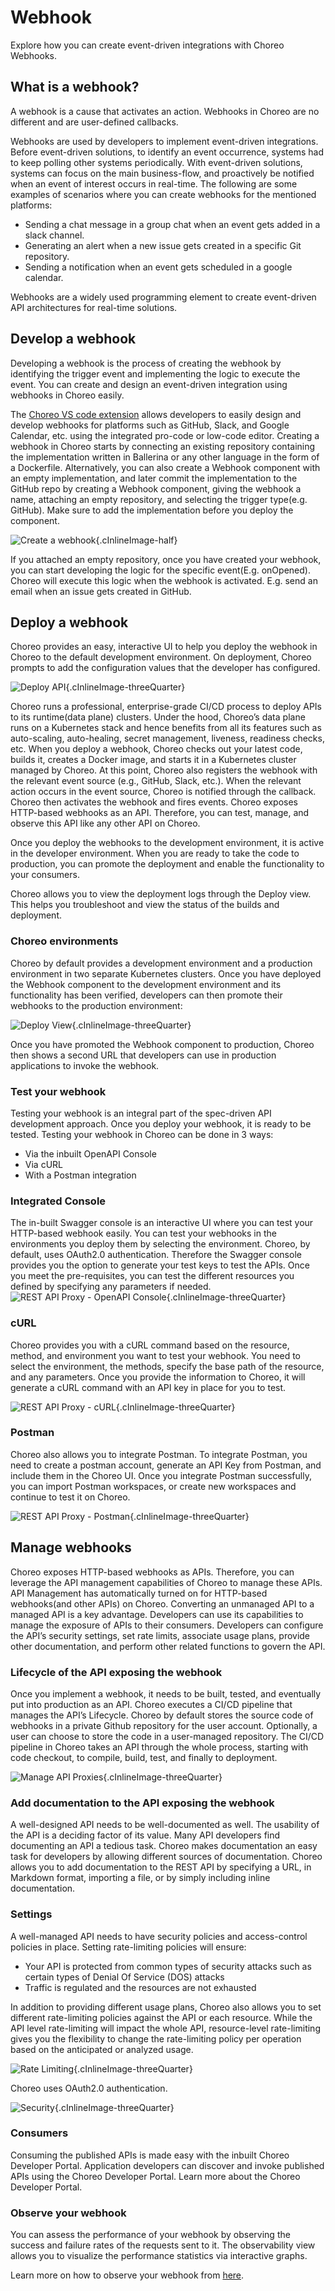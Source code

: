 # Webhook
Explore how you can create event-driven integrations with Choreo Webhooks.

## What is a webhook?

A webhook is a cause that activates an action. Webhooks in Choreo are no different and are user-defined callbacks. 

Webhooks are used by developers to implement event-driven integrations. Before event-driven solutions,  to identify an event occurrence, systems had to keep polling other systems periodically.  With event-driven solutions, systems can focus on the main business-flow, and proactively be notified when an event of interest occurs in real-time. The following are some examples of scenarios where you can create webhooks for the mentioned platforms:

- Sending a chat message in a group chat when an event gets added in a slack channel.
- Generating an alert when a new issue gets created in a specific Git repository.
- Sending a notification when an event gets scheduled in a google calendar.

Webhooks are a widely used programming element to create event-driven API architectures for real-time solutions.

## Develop a webhook

Developing a webhook is the process of creating the webhook by identifying the trigger event and implementing the logic to execute the event. You can create and design an event-driven integration using webhooks in Choreo easily. 

The [Choreo VS code extension](https://marketplace.visualstudio.com/items?itemName=WSO2.choreo) allows developers to easily design and develop webhooks for platforms such as GitHub, Slack, and Google Calendar, etc. using the integrated pro-code or low-code editor. Creating a webhook in Choreo starts by connecting an existing repository containing the implementation written in Ballerina or any other language in the form of a Dockerfile. Alternatively, you can also create a Webhook component with an empty implementation, and later commit the implementation to the GitHub repo by creating a Webhook component, giving the webhook a name, attaching an empty repository, and selecting the trigger type(e.g. GitHub). Make sure to add the implementation before you deploy the component. 

![Create a webhook](../../assets/img/webhooks/create-webhook.png){.cInlineImage-half}

 If you attached an empty repository, once you have created your webhook, you can start developing the logic for the specific event(E.g. onOpened). Choreo will execute this logic when the webhook is activated. E.g. send an email when an issue gets created in GitHub.

## Deploy a webhook

Choreo provides an easy, interactive UI to help you deploy the webhook in Choreo to the default development environment. On deployment, Choreo prompts to add the configuration values that the developer has configured.

![Deploy API](../../assets/img/webhooks/deploy-webhook.png){.cInlineImage-threeQuarter}

Choreo runs a professional, enterprise-grade CI/CD process to deploy APIs to its runtime(data plane) clusters. Under the hood, Choreo’s data plane runs on a Kubernetes stack and hence benefits from all its features such as auto-scaling, auto-healing, secret management, liveness, readiness checks, etc. When you deploy a webhook, Choreo checks out your latest code, builds it, creates a Docker image, and starts it in a Kubernetes cluster managed by Choreo. At this point, Choreo also registers the webhook with the relevant event source (e.g., GitHub, Slack, etc.). When the relevant action occurs in the event source, Choreo is notified through the callback. Choreo then activates the webhook and fires events. Choreo exposes HTTP-based webhooks as an API. Therefore, you can test, manage, and observe this API like any other API on Choreo.

Once you deploy the webhooks to the development environment, it is active in the developer environment. When you are ready to take the code to production, you can promote the deployment and enable the functionality to your consumers. 

Choreo allows you to view the deployment logs through the Deploy view. This helps you troubleshoot and view the status of the builds and deployment. 

### Choreo environments

Choreo by default provides a development environment and a production environment in two separate Kubernetes clusters. Once you have deployed the Webhook component to the development environment and its functionality has been verified, developers can then promote their webhooks to the production environment:

![Deploy View](../../assets/img/webhooks/promote-deploy-webhook.png){.cInlineImage-threeQuarter}

Once you have promoted the Webhook component to production, Choreo then shows a second URL that developers can use in production applications to invoke the webhook.

### Test your webhook

Testing your webhook is an integral part of the spec-driven API development approach. Once you deploy your webhook, it is ready to be tested. Testing your webhook in Choreo can be done in 3 ways:

- Via the inbuilt OpenAPI Console
- Via cURL
- With a Postman integration

### Integrated Console

The in-built Swagger console is an interactive UI where you can test your HTTP-based webhook easily. You can test your webhooks in the environments you deploy them by selecting the environment. Choreo, by default, uses OAuth2.0 authentication. Therefore the Swagger console provides you the option to generate your test keys to test the APIs. Once you meet the pre-requisites, you can test the different resources you defined by specifying any parameters if needed. 
![REST API Proxy - OpenAPI Console](../../assets/img/webhooks/webhook-openapi-test-console.png){.cInlineImage-threeQuarter}

### cURL

Choreo provides you with a cURL command based on the resource, method, and environment you want to test your webhook. You need to select the environment, the methods, specify the base path of the resource, and any parameters. Once you provide the information to Choreo, it will generate a cURL command with an API key in place for you to test. 

![REST API Proxy - cURL](../../assets/img/webhooks/webhook-curl.png){.cInlineImage-threeQuarter}

### Postman

Choreo also allows you to integrate Postman. To integrate Postman, you need to create a postman account, generate an API Key from Postman, and include them in the Choreo UI. Once you integrate Postman successfully, you can import Postman workspaces, or create new workspaces and continue to test it on Choreo.

![REST API Proxy - Postman](../../assets/img/webhooks/webhook-postman.png){.cInlineImage-threeQuarter}

## Manage webhooks

Choreo exposes HTTP-based webhooks as APIs. Therefore, you can leverage the API management capabilities of Choreo to manage these APIs. API Management has automatically turned on for HTTP-based webhooks(and other APIs) on Choreo. Converting an unmanaged API to a managed API is a key advantage. Developers can use its capabilities to manage the exposure of APIs to their consumers. Developers can configure the API’s security settings, set rate limits, associate usage plans, provide other documentation, and perform other related functions to govern the API. 

### Lifecycle of the API exposing the webhook 

Once you implement a webhook, it needs to be built, tested, and eventually put into production as an API. Choreo executes a CI/CD pipeline that manages the API’s Lifecycle. Choreo by default stores the source code of webhooks in a private Github repository for the user account. Optionally, a user can choose to store the code in a user-managed repository. The CI/CD pipeline in Choreo takes an API through the whole process, starting with code checkout, to compile, build, test, and finally to deployment.

![Manage API Proxies](../../assets/img/webhooks/webhook-lifecycle-management.png){.cInlineImage-threeQuarter}

### Add documentation to the API exposing the webhook

A well-designed API needs to be well-documented as well. The usability of the API is a deciding factor of its value. Many API developers find documenting an API a tedious task. Choreo makes documentation an easy task for developers by allowing different sources of documentation. Choreo allows you to add documentation to the REST API by specifying a URL, in Markdown format, importing a file, or by simply including inline documentation. 


### Settings

A well-managed API needs to have security policies and access-control policies in place. Setting rate-limiting policies will ensure:
- Your API is protected from common types of security attacks such as certain types of Denial Of Service (DOS) attacks
- Traffic is regulated and the resources are not exhausted

In addition to providing different usage plans, Choreo also allows you to set different rate-limiting policies against the API or each resource. While the API level rate-limiting will impact the whole API, resource-level rate-limiting gives you the flexibility to change the rate-limiting policy per operation based on the anticipated or analyzed usage.

![Rate Limiting](../../assets/img/api-proxies/rate-limiting.png){.cInlineImage-threeQuarter}

Choreo uses OAuth2.0 authentication.

![Security](../../assets/img/api-proxies/security-settings.png){.cInlineImage-threeQuarter}


### Consumers

Consuming the published APIs is made easy with the inbuilt Choreo Developer Portal. Application developers can discover and invoke published APIs using the Choreo Developer Portal. Learn more about the Choreo Developer Portal.

### Observe your webhook

You can assess the performance of your webhook by observing the success and failure rates of the requests sent to it. The observability view allows you to visualize the performance statistics via interactive graphs.

Learn more on how to observe your webhook from [here](../../observe-and-analyze/observe/observability-overview.md).